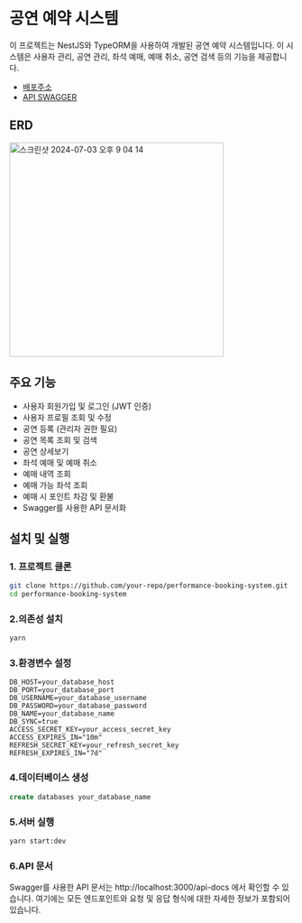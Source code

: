 # 공연 예약 시스템

이 프로젝트는 NestJS와 TypeORM을 사용하여 개발된 공연 예약 시스템입니다. 이 시스템은 사용자 관리, 공연 관리, 좌석 예매, 예매 취소, 공연 검색 등의 기능을 제공합니다.


- [배포주소](http://43.201.51.91:3000/api/performances)
- [API SWAGGER](http://43.201.51.91:3000/api-docs)
## ERD
<img width="380" alt="스크린샷 2024-07-03 오후 9 04 14" src="https://github.com/KAPUIST/Nest_Ticket_Project/assets/91464689/f0aa04e0-b8d6-4944-9f81-060b4b523b84">

## 주요 기능

- 사용자 회원가입 및 로그인 (JWT 인증)
- 사용자 프로필 조회 및 수정
- 공연 등록 (관리자 권한 필요)
- 공연 목록 조회 및 검색
- 공연 상세보기
- 좌석 예매 및 예매 취소
- 예매 내역 조회
- 예매 가능 좌석 조회
- 예매 시 포인트 차감 및 환불
- Swagger를 사용한 API 문서화

## 설치 및 실행

### 1. 프로젝트 클론

```bash
git clone https://github.com/your-repo/performance-booking-system.git
cd performance-booking-system
```

### 2.의존성 설치

```bash
yarn
```

### 3.환경변수 설정

```env
DB_HOST=your_database_host
DB_PORT=your_database_port
DB_USERNAME=your_database_username
DB_PASSWORD=your_database_password
DB_NAME=your_database_name
DB_SYNC=true
ACCESS_SECRET_KEY=your_access_secret_key
ACCESS_EXPIRES_IN="10m"
REFRESH_SECRET_KEY=your_refresh_secret_key
REFRESH_EXPIRES_IN="7d"
```

### 4.데이터베이스 생성

```sql
create databases your_database_name
```

### 5.서버 실행

```bash
yarn start:dev
```

### 6.API 문서

Swagger를 사용한 API 문서는 http://localhost:3000/api-docs 에서 확인할 수 있습니다. 여기에는 모든 엔드포인트와 요청 및 응답 형식에 대한 자세한 정보가 포함되어 있습니다.
